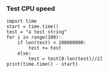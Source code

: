 ### Test CPU speed 
    import time
    start = time.time()
    test = "a test string"
    for i in range(100):
        if len(test) < 200000000:
            test += test
        else:
            test = test[0:len(test)//2]
    print(time.time() - start)

